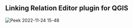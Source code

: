 ## Linking Relation Editor plugin for QGIS

![Peek 2022-11-24 15-48](https://user-images.githubusercontent.com/9881900/203868099-90d8ceae-cbb9-488b-9564-b60930e0f82e.gif)
